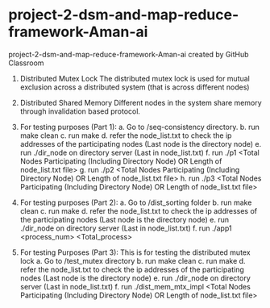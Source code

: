 # project-2-dsm-and-map-reduce-framework-Aman-ai
project-2-dsm-and-map-reduce-framework-Aman-ai created by GitHub Classroom


1. Distributed Mutex Lock
    The distributed mutex lock is used for mutual exclusion across a distributed system (that is across different nodes)

2. Distributed Shared Memory
    Different nodes in the system share memory through invalidation based protocol. 
    
3. For testing purposes (Part 1):
        a. Go to /seq-consistency directory.
        b. run make clean
        c. run make 
        d. refer the node_list.txt to check the ip addresses of the participating nodes (Last node is the directory node)
        e. run ./dir_node on directory server (Last in node_list.txt)
        f. run ./p1 <Total Nodes Participating (Including Directory Node) OR Length of node_list.txt file>
        g. run ./p2 <Total Nodes Participating (Including Directory Node) OR Length of node_list.txt file>
        h. run ./p3 <Total Nodes Participating (Including Directory Node) OR Length of node_list.txt file>
       
4. For testing purposes (Part 2):
         a. Go to /dist_sorting folder
         b. run make clean
         c. run make 
         d. refer the node_list.txt to check the ip addresses of the participating nodes (Last node is the directory node)
         e. run ./dir_node on directory server (Last in node_list.txt)
         f. run ./app1 <process_num> <Total_process>

5. For testing Purposes (Part 3):
   This is for testing the distributed mutex lock
   a. Go to /test_mutex directory
   b. run make clean
   c. run make 
   d. refer the node_list.txt to check the ip addresses of the participating nodes (Last node is the directory node)
   e. run ./dir_node on directory server (Last in node_list.txt)
   f. run ./dist_mem_mtx_impl <Total Nodes Participating (Including Directory Node) OR Length of node_list.txt file>

